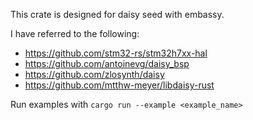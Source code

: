 This crate is designed for daisy seed with embassy.

I have referred to the following:
- https://github.com/stm32-rs/stm32h7xx-hal
- https://github.com/antoinevg/daisy_bsp
- https://github.com/zlosynth/daisy
- https://github.com/mtthw-meyer/libdaisy-rust

Run examples with `cargo run --example <example_name>`
